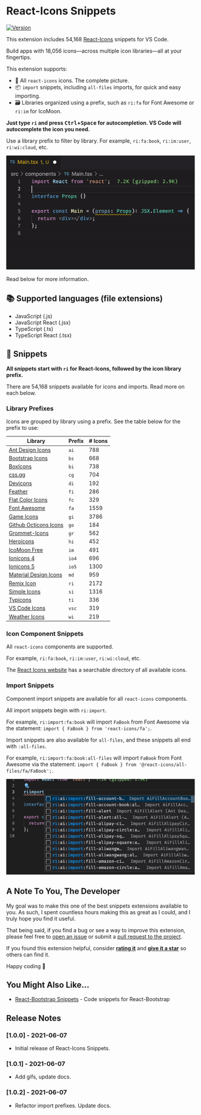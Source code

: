 # React-Icons Snippets

[![Version](https://vsmarketplacebadge.apphb.com/version/justinmahar.react-icons-snippets.svg)](https://marketplace.visualstudio.com/items?itemName=justinmahar.react-icons-snippets)

This extension includes 54,168 [React-Icons](https://react-icons.github.io/react-icons) snippets for VS Code. 

Build apps with 18,056 icons&mdash;across multiple icon libraries&mdash;all at your fingertips.

This extension supports:

- 👏 All `react-icons` icons. The complete picture.
- 📦 `import` snippets, including `all-files` imports, for quick and easy importing.
- 🗃️ Libraries organized using a prefix, such as `ri:fa` for Font Awesome or `ri:im` for IcoMoon.

**Just type `ri` and press <kbd>Ctrl</kbd>+<kbd>Space</kbd> for autocompletion. VS Code will autocomplete the icon you need.**

Use a library prefix to filter by library. For example, `ri:fa:book`, `ri:im:user`, `ri:wi:cloud`, etc.

![Demo](./images/demo.gif)

Read below for more information.

## 📚 Supported languages (file extensions)
- JavaScript (.js)
- JavaScript React (.jsx)
- TypeScript (.ts)
- TypeScript React (.tsx)

## 📖 Snippets

**All snippets start with `ri` for React-Icons, followed by the icon library prefix.**

There are 54,168 snippets available for icons and imports. Read more on each below.

### Library Prefixes

Icons are grouped by library using a prefix. See the table below for the prefix to use:

| Library                                                                          | Prefix | # Icons |
| -------------------------------------------------------------------------------- | ------ | ------- |
| [Ant Design Icons](https://react-icons.github.io/react-icons/icons?name=ai)      | `ai`   | 788     |
| [Bootstrap Icons](https://react-icons.github.io/react-icons/icons?name=bs)       | `bs`   | 668     |
| [BoxIcons](https://react-icons.github.io/react-icons/icons?name=bi)              | `bi`   | 738     |
| [css.gg](https://react-icons.github.io/react-icons/icons?name=cg)                | `cg`   | 704     |
| [Devicons](https://react-icons.github.io/react-icons/icons?name=di)              | `di`   | 192     |
| [Feather](https://react-icons.github.io/react-icons/icons?name=fi)               | `fi`   | 286     |
| [Flat Color Icons](https://react-icons.github.io/react-icons/icons?name=fc)      | `fc`   | 329     |
| [Font Awesome](https://react-icons.github.io/react-icons/icons?name=fa)          | `fa`   | 1559    |
| [Game Icons](https://react-icons.github.io/react-icons/icons?name=gi)            | `gi`   | 3786    |
| [Github Octicons Icons](https://react-icons.github.io/react-icons/icons?name=go) | `go`   | 184     |
| [Grommet-Icons](https://react-icons.github.io/react-icons/icons?name=gr)         | `gr`   | 562     |
| [Heroicons](https://react-icons.github.io/react-icons/icons?name=hi)             | `hi`   | 452     |
| [IcoMoon Free](https://react-icons.github.io/react-icons/icons?name=im)          | `im`   | 491     |
| [Ionicons 4](https://react-icons.github.io/react-icons/icons?name=io)            | `io4`  | 696     |
| [Ionicons 5](https://react-icons.github.io/react-icons/icons?name=io5)           | `io5`  | 1300    |
| [Material Design Icons](https://react-icons.github.io/react-icons/icons?name=md) | `md`   | 959     |
| [Remix Icon](https://react-icons.github.io/react-icons/icons?name=ri)            | `ri`   | 2172    |
| [Simple Icons](https://react-icons.github.io/react-icons/icons?name=si)          | `si`   | 1316    |
| [Typicons](https://react-icons.github.io/react-icons/icons?name=ti)              | `ti`   | 336     |
| [VS Code Icons](https://react-icons.github.io/react-icons/icons?name=vsc)        | `vsc`  | 319     |
| [Weather Icons](https://react-icons.github.io/react-icons/icons?name=wi)         | `wi`   | 219     |

### Icon Component Snippets

All `react-icons` components are supported.

For example, `ri:fa:book`, `ri:im:user`, `ri:wi:cloud`, etc.

The [React Icons website](https://react-icons.github.io/react-icons) has a searchable directory of all available icons.

### Import Snippets

Component import snippets are available for all `react-icons` components. 

All import snippets begin with `ri:import`.

For example, `ri:import:fa:book` will import `FaBook` from Font Awesome via the statement: `import { FaBook } from 'react-icons/fa';`.

Import snippets are also available for `all-files`, and these snippets all end with `:all-files`. 

For example, `ri:import:fa:book:all-files` will import `FaBook` from Font Awesome via the statement: `import { FaBook } from '@react-icons/all-files/fa/FaBook';`.

![Imports](./images/imports.gif)

## A Note To You, The Developer

My goal was to make this one of the best snippets extensions available to you. As such, I spent countless hours making this as great as I could, and I truly hope you find it useful.

That being said, if you find a bug or see a way to improve this extension, please feel free to [open an issue](https://github.com/justinmahar/vscode-react-icons-snippets/issues) or submit a [pull request to the project](https://github.com/justinmahar/vscode-react-icons-snippets).

If you found this extension helpful, consider **[rating it](https://marketplace.visualstudio.com/items?itemName=justinmahar.react-icons-snippets&ssr=false#review-details)** and **[give it a star](https://github.com/justinmahar/vscode-react-icons-snippets)** so others can find it.

Happy coding 🖖

## You Might Also Like...

- [React-Bootstrap Snippets](https://marketplace.visualstudio.com/items?itemName=justinmahar.react-bootstrap-snippets) - Code snippets for React-Bootstrap

## Release Notes

### [1.0.0] - 2021-06-07

- Initial release of React-Icons Snippets.

### [1.0.1] - 2021-06-07

- Add gifs, update docs.

### [1.0.2] - 2021-06-07

- Refactor import prefixes. Update docs.